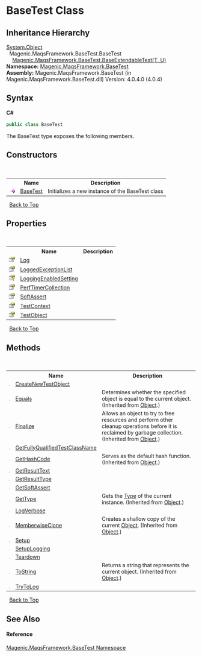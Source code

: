 # BaseTest Class
 


## Inheritance Hierarchy
<a href="http://msdn2.microsoft.com/en-us/library/e5kfa45b" target="_blank">System.Object</a><br />&nbsp;&nbsp;Magenic.MaqsFramework.BaseTest.BaseTest<br />&nbsp;&nbsp;&nbsp;&nbsp;<a href="#/MAQS_4/BaseTest_AUTOGENERATED/BaseExtendableTest('T',_'U')_Class">Magenic.MaqsFramework.BaseTest.BaseExtendableTest(T, U)</a><br />
**Namespace:**&nbsp;<a href="#/MAQS_4/BaseTest_AUTOGENERATED/Magenic-MaqsFramework-BaseTest_Namespace">Magenic.MaqsFramework.BaseTest</a><br />**Assembly:**&nbsp;Magenic.MaqsFramework.BaseTest (in Magenic.MaqsFramework.BaseTest.dll) Version: 4.0.4.0 (4.0.4)

## Syntax

**C#**<br />
``` C#
public class BaseTest
```

The BaseTest type exposes the following members.


## Constructors
&nbsp;<table><tr><th></th><th>Name</th><th>Description</th></tr><tr><td>![Public method](media/pubmethod.gif "Public method")</td><td><a href="#/MAQS_4/BaseTest_AUTOGENERATED/BaseTest_Constructor">BaseTest</a></td><td>
Initializes a new instance of the BaseTest class</td></tr></table>&nbsp;
<a href="#basetest-class">Back to Top</a>

## Properties
&nbsp;<table><tr><th></th><th>Name</th><th>Description</th></tr><tr><td>![Public property](media/pubproperty.gif "Public property")</td><td><a href="#/MAQS_4/BaseTest_AUTOGENERATED/BaseTest-Log_Property">Log</a></td><td /></tr><tr><td>![Public property](media/pubproperty.gif "Public property")</td><td><a href="#/MAQS_4/BaseTest_AUTOGENERATED/BaseTest-LoggedExceptionList_Property">LoggedExceptionList</a></td><td /></tr><tr><td>![Protected property](media/protproperty.gif "Protected property")</td><td><a href="#/MAQS_4/BaseTest_AUTOGENERATED/BaseTest-LoggingEnabledSetting_Property">LoggingEnabledSetting</a></td><td /></tr><tr><td>![Public property](media/pubproperty.gif "Public property")</td><td><a href="#/MAQS_4/BaseTest_AUTOGENERATED/BaseTest-PerfTimerCollection_Property">PerfTimerCollection</a></td><td /></tr><tr><td>![Public property](media/pubproperty.gif "Public property")</td><td><a href="#/MAQS_4/BaseTest_AUTOGENERATED/BaseTest-SoftAssert_Property">SoftAssert</a></td><td /></tr><tr><td>![Public property](media/pubproperty.gif "Public property")</td><td><a href="#/MAQS_4/BaseTest_AUTOGENERATED/BaseTest-TestContext_Property">TestContext</a></td><td /></tr><tr><td>![Public property](media/pubproperty.gif "Public property")</td><td><a href="#/MAQS_4/BaseTest_AUTOGENERATED/BaseTest-TestObject_Property">TestObject</a></td><td /></tr></table>&nbsp;
<a href="#basetest-class">Back to Top</a>

## Methods
&nbsp;<table><tr><th></th><th>Name</th><th>Description</th></tr><tr><td>![Protected method](media/protmethod.gif "Protected method")</td><td><a href="#/MAQS_4/BaseTest_AUTOGENERATED/BaseTest-CreateNewTestObject_Method">CreateNewTestObject</a></td><td /></tr><tr><td>![Public method](media/pubmethod.gif "Public method")</td><td><a href="http://msdn2.microsoft.com/en-us/library/bsc2ak47" target="_blank">Equals</a></td><td>
Determines whether the specified object is equal to the current object.
 (Inherited from <a href="http://msdn2.microsoft.com/en-us/library/e5kfa45b" target="_blank">Object</a>.)</td></tr><tr><td>![Protected method](media/protmethod.gif "Protected method")</td><td><a href="http://msdn2.microsoft.com/en-us/library/4k87zsw7" target="_blank">Finalize</a></td><td>
Allows an object to try to free resources and perform other cleanup operations before it is reclaimed by garbage collection.
 (Inherited from <a href="http://msdn2.microsoft.com/en-us/library/e5kfa45b" target="_blank">Object</a>.)</td></tr><tr><td>![Protected method](media/protmethod.gif "Protected method")</td><td><a href="#/MAQS_4/BaseTest_AUTOGENERATED/BaseTest-GetFullyQualifiedTestClassName_Method">GetFullyQualifiedTestClassName</a></td><td /></tr><tr><td>![Public method](media/pubmethod.gif "Public method")</td><td><a href="http://msdn2.microsoft.com/en-us/library/zdee4b3y" target="_blank">GetHashCode</a></td><td>
Serves as the default hash function.
 (Inherited from <a href="http://msdn2.microsoft.com/en-us/library/e5kfa45b" target="_blank">Object</a>.)</td></tr><tr><td>![Protected method](media/protmethod.gif "Protected method")</td><td><a href="#/MAQS_4/BaseTest_AUTOGENERATED/BaseTest-GetResultText_Method">GetResultText</a></td><td /></tr><tr><td>![Protected method](media/protmethod.gif "Protected method")</td><td><a href="#/MAQS_4/BaseTest_AUTOGENERATED/BaseTest-GetResultType_Method">GetResultType</a></td><td /></tr><tr><td>![Protected method](media/protmethod.gif "Protected method")</td><td><a href="#/MAQS_4/BaseTest_AUTOGENERATED/BaseTest-GetSoftAssert_Method">GetSoftAssert</a></td><td /></tr><tr><td>![Public method](media/pubmethod.gif "Public method")</td><td><a href="http://msdn2.microsoft.com/en-us/library/dfwy45w9" target="_blank">GetType</a></td><td>
Gets the <a href="http://msdn2.microsoft.com/en-us/library/42892f65" target="_blank">Type</a> of the current instance.
 (Inherited from <a href="http://msdn2.microsoft.com/en-us/library/e5kfa45b" target="_blank">Object</a>.)</td></tr><tr><td>![Protected method](media/protmethod.gif "Protected method")</td><td><a href="#/MAQS_4/BaseTest_AUTOGENERATED/BaseTest-LogVerbose_Method">LogVerbose</a></td><td /></tr><tr><td>![Protected method](media/protmethod.gif "Protected method")</td><td><a href="http://msdn2.microsoft.com/en-us/library/57ctke0a" target="_blank">MemberwiseClone</a></td><td>
Creates a shallow copy of the current <a href="http://msdn2.microsoft.com/en-us/library/e5kfa45b" target="_blank">Object</a>.
 (Inherited from <a href="http://msdn2.microsoft.com/en-us/library/e5kfa45b" target="_blank">Object</a>.)</td></tr><tr><td>![Public method](media/pubmethod.gif "Public method")</td><td><a href="#/MAQS_4/BaseTest_AUTOGENERATED/BaseTest-Setup_Method">Setup</a></td><td /></tr><tr><td>![Protected method](media/protmethod.gif "Protected method")</td><td><a href="#/MAQS_4/BaseTest_AUTOGENERATED/BaseTest-SetupLogging_Method">SetupLogging</a></td><td /></tr><tr><td>![Public method](media/pubmethod.gif "Public method")</td><td><a href="#/MAQS_4/BaseTest_AUTOGENERATED/BaseTest-Teardown_Method">Teardown</a></td><td /></tr><tr><td>![Public method](media/pubmethod.gif "Public method")</td><td><a href="http://msdn2.microsoft.com/en-us/library/7bxwbwt2" target="_blank">ToString</a></td><td>
Returns a string that represents the current object.
 (Inherited from <a href="http://msdn2.microsoft.com/en-us/library/e5kfa45b" target="_blank">Object</a>.)</td></tr><tr><td>![Protected method](media/protmethod.gif "Protected method")</td><td><a href="#/MAQS_4/BaseTest_AUTOGENERATED/BaseTest-TryToLog_Method">TryToLog</a></td><td /></tr></table>&nbsp;
<a href="#basetest-class">Back to Top</a>

## See Also


#### Reference
<a href="#/MAQS_4/BaseTest_AUTOGENERATED/Magenic-MaqsFramework-BaseTest_Namespace">Magenic.MaqsFramework.BaseTest Namespace</a><br />